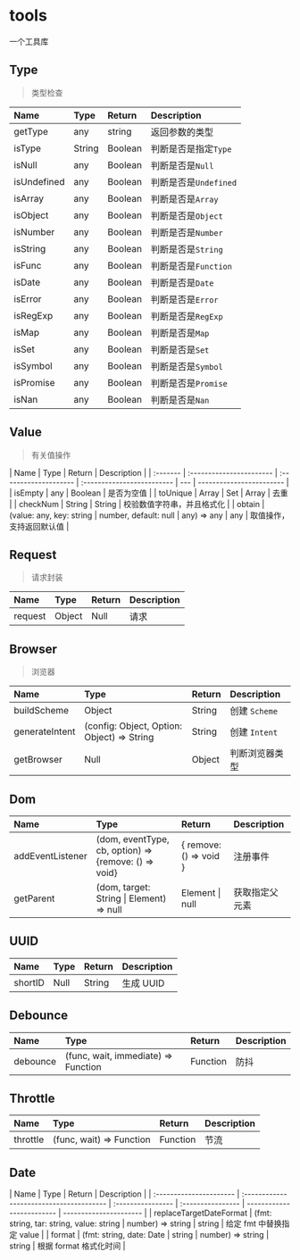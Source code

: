 # tools

一个工具库

## Type

> 类型检查

| Name        | Type   | Return  | Description           |
| :---------- | :----- | :------ | :-------------------- |
| getType     | any    | string  | 返回参数的类型        |
| isType      | String | Boolean | 判断是否是指定`Type`  |
| isNull      | any    | Boolean | 判断是否是`Null`      |
| isUndefined | any    | Boolean | 判断是否是`Undefined` |
| isArray     | any    | Boolean | 判断是否是`Array`     |
| isObject    | any    | Boolean | 判断是否是`Object`    |
| isNumber    | any    | Boolean | 判断是否是`Number`    |
| isString    | any    | Boolean | 判断是否是`String`    |
| isFunc      | any    | Boolean | 判断是否是`Function`  |
| isDate      | any    | Boolean | 判断是否是`Date`      |
| isError     | any    | Boolean | 判断是否是`Error`     |
| isRegExp    | any    | Boolean | 判断是否是`RegExp`    |
| isMap       | any    | Boolean | 判断是否是`Map`       |
| isSet       | any    | Boolean | 判断是否是`Set`       |
| isSymbol    | any    | Boolean | 判断是否是`Symbol`    |
| isPromise   | any    | Boolean | 判断是否是`Promise`   |
| isNan       | any    | Boolean | 判断是否是`Nan`       |

## Value

> 有关值操作

| Name     | Type                     | Return                | Description                |
| :------- | :----------------------- | :-------------------- | :------------------------- | --- | ------------------------ |
| isEmpty  | any                      | Boolean               | 是否为空值                 |
| toUnique | Array \| Set             | Array                 | 去重                       |
| checkNum | String                   | String                | 校验数值字符串，并且格式化 |
| obtain   | (value: any, key: string | number, default: null | any) => any                | any | 取值操作，支持返回默认值 |

## Request

> 请求封装

| Name    | Type   | Return | Description |
| :------ | :----- | :----- | :---------- |
| request | Object | Null   | 请求        |

## Browser

> 浏览器

| Name           | Type                                       | Return | Description    |
| :------------- | :----------------------------------------- | :----- | :------------- |
| buildScheme    | Object                                     | String | 创建 `Scheme`  |
| generateIntent | (config: Object, Option: Object) => String | String | 创建 `Intent`  |
| getBrowser     | Null                                       | Object | 判断浏览器类型 |

## Dom

| Name             | Type                                                 | Return                 | Description    |
| :--------------- | :--------------------------------------------------- | :--------------------- | :------------- |
| addEventListener | (dom, eventType, cb, option) => {remove: () => void} | { remove: () => void } | 注册事件       |
| getParent        | (dom, target: String \| Element) => null             | Element \| null        | 获取指定父元素 |

## UUID

| Name    | Type | Return | Description |
| :------ | :--- | :----- | :---------- |
| shortID | Null | String | 生成 UUID   |

## Debounce

| Name     | Type                                | Return   | Description |
| :------- | :---------------------------------- | :------- | :---------- |
| debounce | (func, wait, immediate) => Function | Function | 防抖        |

## Throttle

| Name     | Type                     | Return   | Description |
| :------- | :----------------------- | :------- | :---------- |
| throttle | (func, wait) => Function | Function | 节流        |

## Date

| Name                    | Type                                     | Return            | Description       |
| :---------------------- | :--------------------------------------- | :---------------- | :---------------- | ------------------------- | ---------------------- |
| replaceTargetDateFormat | (fmt: string, tar: string, value: string | number) => string | string            | 给定 fmt 中替换指定 value |
| format                  | (fmt: string, date: Date                 | string            | number) => string | string                    | 根据 format 格式化时间 |
